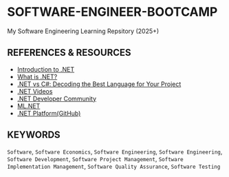 # SOFTWARE-ENGINEER-BOOTCAMP
My Software Engineering Learning Repsitory (2025+)

## REFERENCES & RESOURCES
- [Introduction to .NET](https://learn.microsoft.com/en-gb/dotnet/core/introduction?WT.mc_id=dotnet-35129-website)
- [What is .NET?](https://dotnet.microsoft.com/en-us/learn/dotnet/what-is-dotnet)
- [.NET vs C#: Decoding the Best Language for Your Project](https://www.openxcell.com/blog/dotnet-vs-csharp/)
- [.NET Videos](https://dotnet.microsoft.com/en-us/learn/videos)
- [.NET Developer Community](https://dotnet.microsoft.com/en-us/platform/community)
- [ML.NET](https://dotnet.microsoft.com/en-us/apps/ai/ml-dotnet)
- [.NET Platform(GitHub)](https://github.com/dotnet?WT.mc_id=dotnet-35129-website)
## KEYWORDS
``Software``, ``Software Economics``, ``Software Engineering``, ``Software Engineering``, ``Software Development``, ``Software Project Management``, ``Software Implementation Management``, ``Software Quality Assurance``, ``Software Testing``
